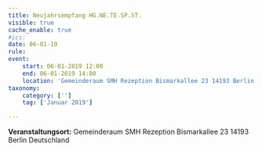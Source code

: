 ```yaml
---
title: Neujahrsempfang HG.NE.TE.SP.ST.
visible: true
cache_enable: true
#ics: 
date: 06-01-19
rule: 
event:
	start: 06-01-2019 12:00
	end: 06-01-2019 14:00
	location: 'Gemeinderaum SMH Rezeption Bismarkallee 23 14193 Berlin Deutschland'
taxonomy:
	category: ['']
	tag: ['Januar 2019']

---
```




**Veranstaltungsort:** Gemeinderaum SMH Rezeption
Bismarkallee 23
14193 Berlin
Deutschland

